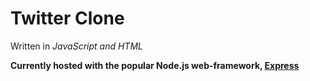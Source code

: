 # Twitter Clone

Written in *JavaScript and HTML*

**Currently hosted with the popular Node.js web-framework, [Express](https://expressjs.com/)**
